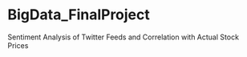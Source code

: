 # BigData_FinalProject
Sentiment Analysis of Twitter Feeds and Correlation with Actual Stock Prices
